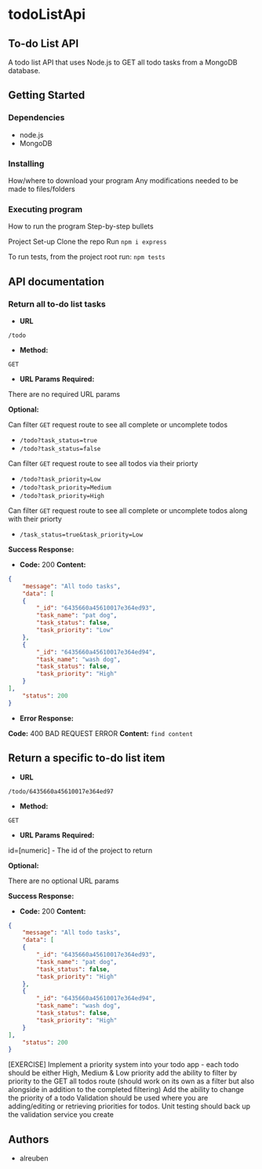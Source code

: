 # todoListApi
## To-do List API

A todo list API that uses Node.js to GET all todo tasks from a MongoDB database.



## Getting Started
### Dependencies
* node.js
* MongoDB



### Installing
How/where to download your program
Any modifications needed to be made to files/folders

### Executing program
How to run the program
Step-by-step bullets
 
Project Set-up
Clone the repo
Run `npm i express`


To run tests, from the project root run:
`npm tests`

## API documentation

### Return all to-do list tasks

* **URL**

`/todo`

* **Method:**

`GET`

* **URL Params**
 **Required:**

There are no required URL params

 **Optional:**

Can filter `GET` request route to see all complete or uncomplete todos

* `/todo?task_status=true`
* `/todo?task_status=false`


Can filter `GET` request route to see all todos via their priorty

* `/todo?task_priority=Low`
* `/todo?task_priority=Medium`
* `/todo?task_priority=High`

Can filter `GET` request route to see all complete or uncomplete todos along with their priorty

* `/task_status=true&task_priority=Low`


 **Success Response:**

 * **Code:** 200 
   **Content:** 

```json
{
    "message": "All todo tasks",
    "data": [
    {
        "_id": "6435660a45610017e364ed93",
        "task_name": "pat dog",
        "task_status": false,
        "task_priority": "Low"
    },
    {
        "_id": "6435660a45610017e364ed94",
        "task_name": "wash dog",
        "task_status": false,
        "task_priority": "High"
    }
],
    "status": 200
}
 ```

* **Error Response:**

 **Code:** 400 BAD REQUEST ERROR 
 **Content:** `find content`
 
 
 
## Return a specific to-do list item

* **URL**

`/todo/6435660a45610017e364ed97`

* **Method:**

`GET`

* **URL Params**
 **Required:**

id=[numeric] - The id of the project to return

 **Optional:**

There are no optional URL params


 **Success Response:**

 * **Code:** 200 
   **Content:** 

```json
{
    "message": "All todo tasks",
    "data": [
    {
        "_id": "6435660a45610017e364ed93",
        "task_name": "pat dog",
        "task_status": false,
        "task_priority": "High"
    },
    {
        "_id": "6435660a45610017e364ed94",
        "task_name": "wash dog",
        "task_status": false,
        "task_priority": "High"
    }
],
    "status": 200
}
 ```


 
 
 
 
 
 


[EXERCISE]
Implement a priority system into your todo app - each todo should be either High, Medium & Low priority
add the ability to filter by priority to the GET all todos route (should work on its own as a filter but also alongside in addition to the completed filtering)
Add the ability to change the priority of a todo
Validation should be used where you are adding/editing or retrieving priorities for todos. Unit testing should back up the validation service you create





## Authors
* alreuben 

